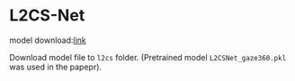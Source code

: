 # L2CS-Net

model download:[link](https://drive.google.com/drive/folders/17p6ORr-JQJcw-eYtG2WGNiuS_qVKwdWd)

Download model file to `l2cs` folder.  (Pretrained model `L2CSNet_gaze360.pkl`  was used in the papepr).
